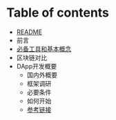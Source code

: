 # Table of contents

* [README](README.md)
* 前言
* [必备工具和基本概念](bi-bei-gong-ju-he-ji-ben-gai-nian.md)
* 区块链对比
* DApp开发概要
  * 国内外概要
  * 框架调研
  * 必要条件
  * 如何开始
  * [参考链接](dapp-kai-fa-gai-yao/can-kao-lian-jie.md)

